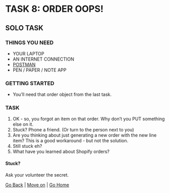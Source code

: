 # TASK 8: ORDER OOPS!

## SOLO TASK

### THINGS YOU NEED
- YOUR LAPTOP
- AN INTERNET CONNECTION
- [POSTMAN](https://www.getpostman.com/)
- PEN / PAPER / NOTE APP

### GETTING STARTED
- You’ll need that order object from the last task.

### TASK
1. OK - so, you forgot an item on that order. Why don’t you PUT something else on it.
2. Stuck? Phone a friend. (Or turn to the person next to you)
3. Are you thinking about just generating a new order with the new line item? This is a good workaround - but not the solution.
4. Still stuck eh?
5. What have you learned about Shopify orders?

#### Stuck?
Ask your volunteer the secret.

[Go Back](task7.md) | [Move on](task9.md) | [Go Home](index.md)
